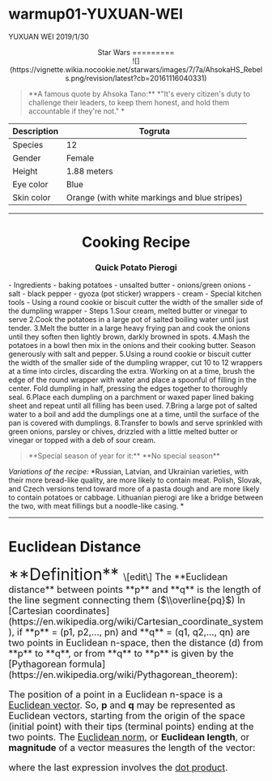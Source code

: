 warmup01-YUXUAN-WEI
================
YUXUAN WEI
2019/1/30

<div align=center>
Star Wars
=========

<div align=center>
![](https://vignette.wikia.nocookie.net/starwars/images/7/7a/AhsokaHS_Rebels.png/revision/latest?cb=20161116040331)

> <div align=left>
> **A famous quote by Ahsoka Tano:**
> *"It's every citizen's duty to challenge their leaders, to keep them honest, and hold them accountable if they're not." *

| Description | Togruta                                       |
|-------------|-----------------------------------------------|
| Species     | 12                                            |
| Gender      | Female                                        |
| Height      | 1.88 meters                                   |
| Eye color   | Blue                                          |
| Skin color  | Orange (with white markings and blue stripes) |

------------------------------------------------------------------------

Cooking Recipe
==============

### Quick Potato Pierogi

<div align=left>
-   Ingredients
    -   baking potatoes
    -   unsalted butter
    -   onions/green onions
    -   salt
    -   black pepper
    -   gyoza (pot sticker) wrappers
    -   cream
-   Special kitchen tools
    -   Using a round cookie or biscuit cutter the width of the smaller side of the dumpling wrapper
-   Steps
    1.Sour cream, melted butter or vinegar to serve
    2.Cook the potatoes in a large pot of salted boiling water until just tender. 3.Melt the butter in a large heavy frying pan and cook the onions until they soften then lightly brown, darkly browned in spots. 4.Mash the potatoes in a bowl then mix in the onions and their cooking butter. Season generously with salt and pepper.
    5.Using a round cookie or biscuit cutter the width of the smaller side of the dumpling wrapper, cut 10 to 12 wrappers at a time into circles, discarding the extra. Working on at a time, brush the edge of the round wrapper with water and place a spoonful of filling in the center. Fold dumpling in half, pressing the edges together to thoroughly seal. 6.Place each dumpling on a parchment or waxed paper lined baking sheet and repeat until all filling has been used. 7.Bring a large pot of salted water to a boil and add the dumplings one at a time, until the surface of the pan is covered with dumplings. 8.Transfer to bowls and serve sprinkled with green onions, parsley or chives, drizzled with a little melted butter or vinegar or topped with a deb of sour cream.

> <div align=left>
> **Special season of year for it:**
> **No special season**

*Variations of the recipe:*
*Russian, Latvian, and Ukrainian varieties, with their more bread-like quality, are more likely to contain meat. Polish, Slovak, and Czech versions tend toward more of a pasta dough and are more likely to contain potatoes or cabbage. Lithuanian pierogi are like a bridge between the two, with meat fillings but a noodle-like casing. *

------------------------------------------------------------------------

Euclidean Distance
==================

<div align=left>
<font size=6> **Definition** </font> <font size=4> \[edit\]
The **Euclidean distance** between points **p** and **q** is the length of the line segment connecting them ($\\overline{pq}$)
In [Cartesian coordinates](https://en.wikipedia.org/wiki/Cartesian_coordinate_system), if **p** = (p1, p2,..., pn) and **q** = (q1, q2,..., qn) are two points in Euclidean n-space, then
the distance (d) from **p** to **q**, or from **q** to **p** is given by the [Pythagorean formula](https://en.wikipedia.org/wiki/Pythagorean_theorem):

The position of a point in a Euclidean n-space is a [Euclidean vector](https://en.wikipedia.org/wiki/Euclidean_vector). So, **p** and **q** may be represented as Euclidean vectors, starting from the origin of
the space (initial point) with their tips (terminal points) ending at the two points. The [Euclidean norm](https://en.wikipedia.org/wiki/Norm_(mathematics)#Euclidean_norm), or **Euclidean length**, or **magnitude** of a vector
measures the length of the vector:

where the last expression involves the [dot product](https://en.wikipedia.org/wiki/Dot_product).
</font>
